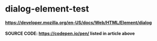 # dialog-element-test
#### https://developer.mozilla.org/en-US/docs/Web/HTML/Element/dialog
#### SOURCE CODE: https://codepen.io/pen/ listed in article above
